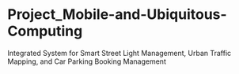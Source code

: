 # Project_Mobile-and-Ubiquitous-Computing
Integrated System for Smart Street Light Management, Urban Traffic Mapping, and Car Parking Booking Management
